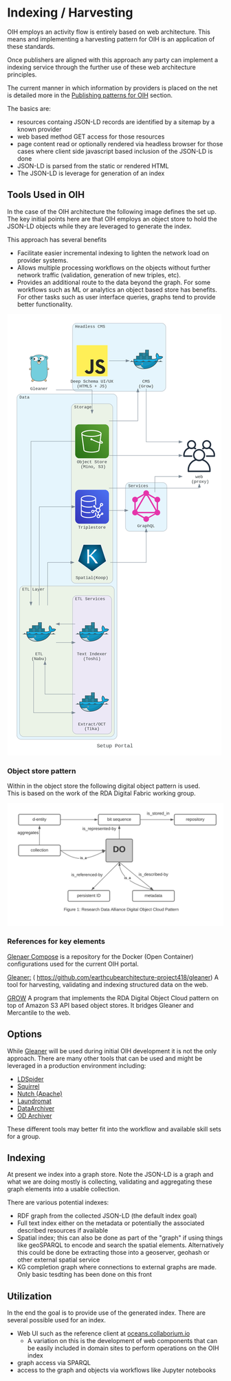 # Indexing / Harvesting

OIH employs an activity flow is entirely based on web architecture.  This means
and implementing a harvesting pattern for OIH is an application of these standards.

Once publishers are aligned with this approach any party can implement a indexing 
service through the further use of these web architecture principles.  

The current manner in which information by providers is placed on the net is 
detailed more in the [Publishing patterns for OIH](../../publishing/publishing.md)
section.

The basics are:

* resources containg JSON-LD records are identified by a sitemap by a known provider
* web based method GET access for those resources
* page content read or optionally rendered via headless browser for those cases
where client side javascript based inclusion of the JSON-LD is done
* JSON-LD is parsed from the static or rendered HTML
* The JSON-LD is leverage for generation of an index

## Tools Used in OIH


In the case of the OIH architecture the following image defines the set up.
The key initial points here are that OIH employs an object store to hold
the JSON-LD objects while they are leveraged to generate the index.

This approach has several benefits

* Facilitate easier incremental indexing to lighten the network load on
  provider systems.
* Allows multiple processing workflows on the objects without further network
traffic (validation, generation of new triples, etc).
* Provides an additional route to the data beyond the graph.  For some workflows
  such as ML or analytics an object based store has benefits.  For other tasks
  such as user interface queries, graphs tend to provide better functionality.

![](./images/searcharchv2.png)

### Object store pattern

Within in the object store the following digital object pattern is used.  
This is based on the work of the RDA Digital Fabric working group.  

![](./images/do.png)

### References for key elements

[Glenaer Compose](https://github.com/gleanerio/gleaner-compose) is a 
repository for the Docker (Open Container) configurations used for the 
current OIH portal.  

[Gleaner:](https://gleaner.io) (
<https://github.com/earthcubearchitecture-project418/gleaner>) A tool
for harvesting, validating and indexing structured data on the web.

[GROW](https://github.com/fils/goobjectweb) A program that implements
the RDA Digital Object Cloud pattern on top of Amazon S3 API based
object stores. It bridges Gleaner and Mercantile to the web.

## Options

While [Gleaner](https://gleaner.io/) will be used during initial OIH development it is not
the only approach.   There are many other tools that 
can be used and might be leveraged in a production environment including:

* [LDSpider](https://github.com/ldspider/ldspider)
* [Squirrel](https://dice-group.github.io/squirrel.github.io/overview.html)
* [Nutch (Apache)](http://nutch.apache.org/)
* [Laundromat](https://github.com/LOD-Laundromat/LOD-Laundromat)
* [DataArchiver](https://github.com/websi96/datasetarchiver)
* [OD Archiver](https://archiver.ai.wu.ac.at/)

These different tools may better fit into the workflow and available skill sets for a
group.

## Indexing

At present we index into a graph store.  Note the JSON-LD is a graph and what we are
doing mostly is collecting, validating and aggregating these graph elements into a 
usable collection.  

There are various potential indexes:

* RDF graph from the collected JSON-LD (the default index goal)
* Full text index either on the metadata or potentially the associated 
  described resources if available
* Spatial index; this can also be done as part of the "graph" if using things like 
  geoSPARQL to encode and search the spatial elements.  Alternatively this could be 
  done be extracting those into a geoserver, geohash or other external spatial service
* KG completion graph where connections to external graphs are made. Only basic tesdting has been
  done on this front

## Utilization

In the end the goal is to provide use of the generated index.  There are several
possible used for an index.

* Web UI such as the reference client at [oceans.collaborium.io](oceans.collaborium.io)
  * A variation on this is the development of web components that can be easily included in 
    domain sites to perform operations on the OIH index
* graph access via SPARQL
* access to the graph and objects via workflows like Jupyter notebooks
  